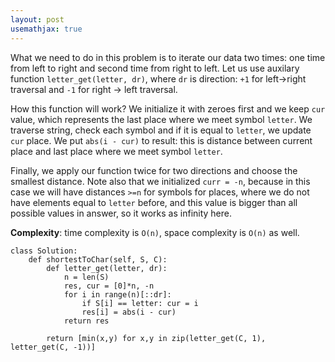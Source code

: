 ```yaml
---
layout: post
usemathjax: true
---
```


What we need to do in this problem is to iterate our data two times: one time from left to right and second time from right to left. Let us use auxilary function `letter_get(letter, dr)`, where `dr` is direction: `+1` for left->right traversal and `-1` for right -> left traversal.

How this function will work? We initialize it with zeroes first and we keep `cur` value, which represents the last place where we meet symbol `letter`. We traverse string, check each symbol and if it is equal to `letter`, we update `cur` place. We put `abs(i - cur)` to result: this is distance between current place and last place where we meet symbol `letter`.

Finally, we apply our function twice for two directions and choose the smallest distance. Note also that we initialized `curr = -n`, because in this case we will have distances `>=n` for symbols for places, where we do not have elements equal to `letter` before, and this value is bigger than all possible values in answer, so it works as infinity here.

**Complexity**: time complexity is `O(n)`, space complexity is `O(n)` as well.

```
class Solution:
    def shortestToChar(self, S, C):
        def letter_get(letter, dr):
            n = len(S)
            res, cur = [0]*n, -n
            for i in range(n)[::dr]:
                if S[i] == letter: cur = i
                res[i] = abs(i - cur)
            return res
        
        return [min(x,y) for x,y in zip(letter_get(C, 1), letter_get(C, -1))]
```